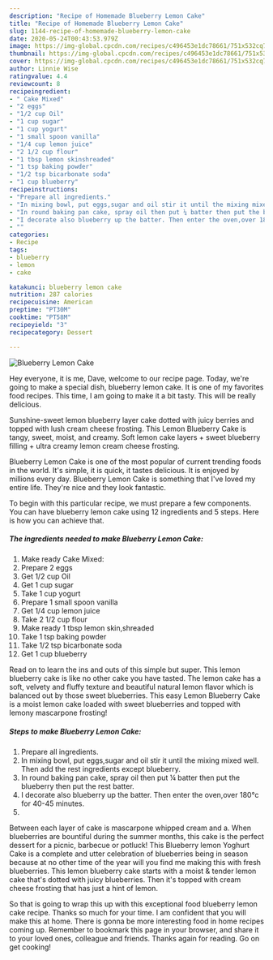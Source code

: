 ```yaml
---
description: "Recipe of Homemade Blueberry Lemon Cake"
title: "Recipe of Homemade Blueberry Lemon Cake"
slug: 1144-recipe-of-homemade-blueberry-lemon-cake
date: 2020-05-24T00:43:53.979Z
image: https://img-global.cpcdn.com/recipes/c496453e1dc78661/751x532cq70/blueberry-lemon-cake-recipe-main-photo.jpg
thumbnail: https://img-global.cpcdn.com/recipes/c496453e1dc78661/751x532cq70/blueberry-lemon-cake-recipe-main-photo.jpg
cover: https://img-global.cpcdn.com/recipes/c496453e1dc78661/751x532cq70/blueberry-lemon-cake-recipe-main-photo.jpg
author: Linnie Wise
ratingvalue: 4.4
reviewcount: 8
recipeingredient:
- " Cake Mixed"
- "2 eggs"
- "1/2 cup Oil"
- "1 cup sugar"
- "1 cup yogurt"
- "1 small spoon vanilla"
- "1/4 cup lemon juice"
- "2 1/2 cup flour"
- "1 tbsp lemon skinshreaded"
- "1 tsp baking powder"
- "1/2 tsp bicarbonate soda"
- "1 cup blueberry"
recipeinstructions:
- "Prepare all ingredients."
- "In mixing bowl, put eggs,sugar and oil stir it until the mixing mixed well. Then add the rest ingredients except blueberry."
- "In round baking pan cake, spray oil then put ¼ batter then put the blueberry then put the rest batter."
- "I decorate also blueberry up the batter. Then enter the oven,over 180°c for 40-45 minutes."
- ""
categories:
- Recipe
tags:
- blueberry
- lemon
- cake

katakunci: blueberry lemon cake 
nutrition: 287 calories
recipecuisine: American
preptime: "PT30M"
cooktime: "PT58M"
recipeyield: "3"
recipecategory: Dessert

---
```



![Blueberry Lemon Cake](https://img-global.cpcdn.com/recipes/c496453e1dc78661/751x532cq70/blueberry-lemon-cake-recipe-main-photo.jpg)

Hey everyone, it is me, Dave, welcome to our recipe page. Today, we're going to make a special dish, blueberry lemon cake. It is one of my favorites food recipes. This time, I am going to make it a bit tasty. This will be really delicious.

Sunshine-sweet lemon blueberry layer cake dotted with juicy berries and topped with lush cream cheese frosting. This Lemon Blueberry Cake is tangy, sweet, moist, and creamy. Soft lemon cake layers + sweet blueberry filling + ultra creamy lemon cream cheese frosting.

Blueberry Lemon Cake is one of the most popular of current trending foods in the world. It's simple, it is quick, it tastes delicious. It is enjoyed by millions every day. Blueberry Lemon Cake is something that I've loved my entire life. They're nice and they look fantastic.


To begin with this particular recipe, we must prepare a few components. You can have blueberry lemon cake using 12 ingredients and 5 steps. Here is how you can achieve that.

<!--inarticleads1-->

##### The ingredients needed to make Blueberry Lemon Cake:

1. Make ready  Cake Mixed:
1. Prepare 2 eggs
1. Get 1/2 cup Oil
1. Get 1 cup sugar
1. Take 1 cup yogurt
1. Prepare 1 small spoon vanilla
1. Get 1/4 cup lemon juice
1. Take 2 1/2 cup flour
1. Make ready 1 tbsp lemon skin,shreaded
1. Take 1 tsp baking powder
1. Take 1/2 tsp bicarbonate soda
1. Get 1 cup blueberry


Read on to learn the ins and outs of this simple but super. This lemon blueberry cake is like no other cake you have tasted. The lemon cake has a soft, velvety and fluffy texture and beautiful natural lemon flavor which is balanced out by those sweet blueberries. This easy Lemon Blueberry Cake is a moist lemon cake loaded with sweet blueberries and topped with lemony mascarpone frosting! 

<!--inarticleads2-->

##### Steps to make Blueberry Lemon Cake:

1. Prepare all ingredients.
1. In mixing bowl, put eggs,sugar and oil stir it until the mixing mixed well. Then add the rest ingredients except blueberry.
1. In round baking pan cake, spray oil then put ¼ batter then put the blueberry then put the rest batter.
1. I decorate also blueberry up the batter. Then enter the oven,over 180°c for 40-45 minutes.
1. 


Between each layer of cake is mascarpone whipped cream and a. When blueberries are bountiful during the summer months, this cake is the perfect dessert for a picnic, barbecue or potluck! This Blueberry lemon Yoghurt Cake is a complete and utter celebration of blueberries being in season because at no other time of the year will you find me making this with fresh blueberries. This lemon blueberry cake starts with a moist &amp; tender lemon cake that&#39;s dotted with juicy blueberries. Then it&#39;s topped with cream cheese frosting that has just a hint of lemon. 

So that is going to wrap this up with this exceptional food blueberry lemon cake recipe. Thanks so much for your time. I am confident that you will make this at home. There is gonna be more interesting food in home recipes coming up. Remember to bookmark this page in your browser, and share it to your loved ones, colleague and friends. Thanks again for reading. Go on get cooking!
